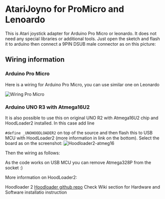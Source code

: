 # AtariJoyno for ProMicro and Lenoardo

This is Atari joystick adapter for Arduino Pro Micro or leonardo. It does not need any special libraries or additional tools.
Just open the sketch and flash it to arduino then connect a 9PIN DSUB male connector as on this picture:

## Wiring information

### Arduino Pro Micro

Here is a wiring for Arduino Pro Micro, you can use similar one on Leonardo

![Wiring Pro Micro](https://user-images.githubusercontent.com/45807753/125109419-3e24f080-e0db-11eb-8aec-80312689d5bd.png)

### Arduino UNO R3 with Atmega16U2

It is also possible to use this on original UNO R2 with Atmega16U2 chip and HoodLoader2 installed. In this case add line

```#define _UNOHOODLOADER2```
 on top of the source and then flash this to USB MCU with HoodLoader2 
 (more information in link on the bottom). Select the board as on the screenshot:
![Hoodloader2-atmeg16](https://user-images.githubusercontent.com/45807753/125109983-f2bf1200-e0db-11eb-8d03-d39d90a5b9b0.png)

 
 Then the wiring as follows:



As the code works on USB MCU you can remove Atmega328P from the socket :)

More information on HoodLoader2:

Hoodloader 2
[Hoodloader github repo](https://github.com/NicoHood/HoodLoader2)
Check Wiki section for Hardware and Software installatio instruction

